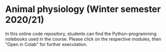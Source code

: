 # Animal physiology (Winter semester 2020/21)

In this online code repository, students can find the Python-programming notebooks used in the course.
Please click on the respective modules, then "Open in Colab" for further executation.
